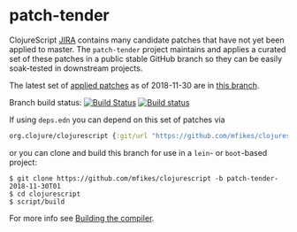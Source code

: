 # patch-tender
ClojureScript [JIRA](https://dev.clojure.org/jira/browse/CLJS) contains many candidate patches that have not yet been applied to master.
The `patch-tender` project maintains and applies a curated set of these patches in a public stable GitHub branch so they can be easily soak-tested in downstream projects.

The latest set of [applied patches](https://github.com/clojure/clojurescript/compare/master...mfikes:patch-tender-2018-11-30T01) as of 2018-11-30 are in [this branch](https://github.com/mfikes/clojurescript/commits/patch-tender-2018-11-30T01).

Branch build status: [![Build Status](https://travis-ci.org/mfikes/clojurescript.svg?branch=patch-tender-2018-11-30T01)](https://travis-ci.org/mfikes/clojurescript) [![Build status](https://ci.appveyor.com/api/projects/status/oggs1yydb8c2t6pa/branch/patch-tender-2018-11-30T01?svg=true)](https://ci.appveyor.com/project/mfikes/clojurescript/branch/patch-tender-2018-11-30T01)

If using `deps.edn` you can depend on this set of patches via
```clojure
org.clojure/clojurescript {:git/url "https://github.com/mfikes/clojurescript" :sha "00e3de34b8a96c71c8bdf7e77c86565b50a2ebe1"}
```

or you can clone and build this branch for use in a `lein`- or `boot`-based project:

```
$ git clone https://github.com/mfikes/clojurescript -b patch-tender-2018-11-30T01
$ cd clojurescript
$ script/build
```
For more info see [Building the compiler](https://clojurescript.org/community/building).